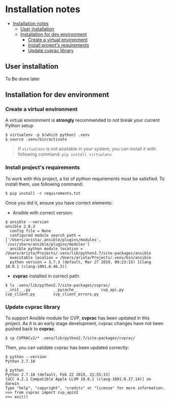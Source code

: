 # Installation notes


<!-- @import "[TOC]" {cmd="toc" depthFrom=1 depthTo=6 orderedList=false} -->

<!-- code_chunk_output -->

- [Installation notes](#installation-notes)
  - [User installation](#user-installation)
  - [Installation for dev environment](#installation-for-dev-environment)
    - [Create a virtual environment](#create-a-virtual-environment)
    - [Install project's requirements](#install-projects-requirements)
    - [Update cvprac library](#update-cvprac-library)

<!-- /code_chunk_output -->


## User installation

To Be done later

## Installation for dev environment

### Create a virtual environment

A virtual environment is __strongly__ recommended to not break your current Python setup

```
$ virtualenv -p $(which python) .venv
$ source .venv/bin/activate
```

> If `virtualenv` is not available in your system, you can install it with following command: `pip install virtualenv`

### Install project's requirements

To work with this project, a list of python requirements must be satisfied. To install them, use following command:

```
$ pip install -r requirements.txt
```

Once you did it, ensure you have correct elements:

- Ansible with correct version:

```
$ ansible --version
ansible 2.8.3
  config file = None
  configured module search path = ['/Users/arista/.ansible/plugins/modules', '/usr/share/ansible/plugins/modules']
  ansible python module location = /Users/arista/Projects/.venv/lib/python3.7/site-packages/ansible
  executable location = /Users/arista/Projects/.venv/bin/ansible
  python version = 3.7.3 (default, Mar 27 2019, 09:23:15) [Clang 10.0.1 (clang-1001.0.46.3)]
```

- __cvprac__ installed in correct path:

```
$ ls .venv/lib/python2.7/site-packages/cvprac/
__init__.py          __pycache__          cvp_api.py           cvp_client.py        cvp_client_errors.py
```

### Update cvprac library

To support Ansible module for CVP, __cvprac__ has been updated in this project. As it is an early stage development, cvprac changes have not been pushed back to __cvprac__.

```
$ cp CVPRACv2/* .venv/lib/python2.7/site-packages/cvprac/
```

Then, you can validate cvprac has been updated correctly:

```
$ python --version
Python 2.7.10

$ python          
Python 2.7.10 (default, Feb 22 2019, 21:55:15) 
[GCC 4.2.1 Compatible Apple LLVM 10.0.1 (clang-1001.0.37.14)] on darwin
Type "help", "copyright", "credits" or "license" for more information.
>>> from cvprac import cvp_apiV2
>>> exit()
```

